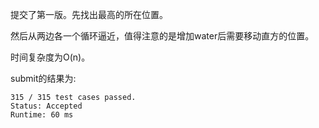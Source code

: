 提交了第一版。先找出最高的所在位置。

然后从两边各一个循环逼近，值得注意的是增加water后需要移动直方的位置。

时间复杂度为O(n)。

submit的结果为:
```
315 / 315 test cases passed.
Status: Accepted
Runtime: 60 ms
```
